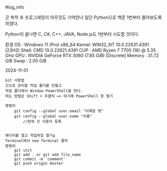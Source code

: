 #log_info

군 복학 후 프로그래밍이 아무것도 기억안나
일단 Python으로 백준 1번부터 풀어보도록 하겠다.

Python이 끝나면
C, C#, C++, JAVA, Node.js도 1번부터 시도할 것이다.

환경
    OS : Windows 11 (Pro) x86_64
    Kernel: WIN32_NT 10.0.22631.4391 (23H2)
    Shell: CMD 10.0.22621.4391
    CUP : AMD Ryzen 7 7700 (16) @ 5.35 GHz
    GPU : NVIDIA GeForce RTX 3060 (7.85 GiB) [Discrete]
    Memory : 31.72 GiB
    Swap : 2.00 GiB    

2024-11-01

    Git 사용법
    깃으로 관리할 작업 폴더를 만들고
    작업 폴더에서 Window PowerShell을 연다.
    여는 방법은 Shift + 우클릭 => 여기에 PowerShell 창 열기
    
    명령어
        git config --global user.email "이메일 명"
        git config --global user.name "이름"
            //현재 깃 사용자 등록

        
    애디터를 열고 작업파일 열기g
    Terminal에서 new Terminal 클릭
    명령어
        git init
        git add . or git add file_name
        git commit -m 'comment'
        git push origin master
